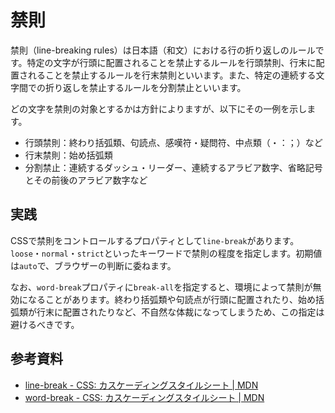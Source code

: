 # 禁則

禁則（line-breaking rules）は日本語（和文）における行の折り返しのルールです。特定の文字が行頭に配置されることを禁止するルールを行頭禁則、行末に配置されることを禁止するルールを行末禁則といいます。また、特定の連続する文字間での折り返しを禁止するルールを分割禁止といいます。

どの文字を禁則の対象とするかは方針によりますが、以下にその一例を示します。

- 行頭禁則：終わり括弧類、句読点、感嘆符・疑問符、中点類（・：；）など
- 行末禁則：始め括弧類
- 分割禁止：連続するダッシュ・リーダー、連続するアラビア数字、省略記号とその前後のアラビア数字など

## 実践

CSSで禁則をコントロールするプロパティとして`line-break`があります。`loose`・`normal`・`strict`といったキーワードで禁則の程度を指定します。初期値は`auto`で、ブラウザーの判断に委ねます。

なお、`word-break`プロパティに`break-all`を指定すると、環境によって禁則が無効になることがあります。終わり括弧類や句読点が行頭に配置されたり、始め括弧類が行末に配置されたりなど、不自然な体裁になってしまうため、この指定は避けるべきです。

## 参考資料

- [line-break - CSS: カスケーディングスタイルシート | MDN](https://developer.mozilla.org/ja/docs/Web/CSS/line-break)
- [word-break - CSS: カスケーディングスタイルシート | MDN](https://developer.mozilla.org/ja/docs/Web/CSS/word-break)
